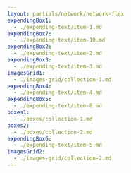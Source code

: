 ```yaml
---
layout: partials/network/network-flex
expendingBox1:
  - ./expending-text/item-1.md
expendingBox7:
  - ./expending-text/item-10.md
expendingBox2:
  - ./expending-text/item-2.md
expendingBox3:
  - ./expending-text/item-3.md
imagesGrid1:
  - ./images-grid/collection-1.md
expendingBox4:
  - ./expending-text/item-4.md
expendingBox5:
  - ./expending-text/item-8.md
boxes1:
  - ./boxes/collection-1.md
boxes2:
  - ./boxes/collection-2.md
expendingBox6:
  - ./expending-text/item-5.md
imagesGrid2:
  - ./images-grid/collection-2.md
---
```

